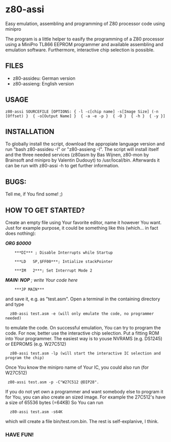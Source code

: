 # z80-assi
Easy emulation, assembling and programming of Z80 processor code using minipro

The program is a little helper to easify the programming of a Z80 processor using a MiniPro TL866 EEPROM programmer 
and available assembling and emulation software. Furthermore, interactive chip selection is possible.

## FILES
* z80-assideu: German version
* z80-assieng: English version

## USAGE
    z80-assi SOURCEFILE [OPTIONS: { -l -c[chip name] -s[Image Size] (-n [Offset) }  { -o[Output Name] }  { -a -e -p }  { -O }  { -h }  { -y }]

## INSTALLATION
To globally install the script, download the appropiate language version and run "bash z80-assideu -I" or "z80-assieng -I".
The script will install itself and the three needed services (z80asm by Bas Wijnen, z80-mon by Brainsoft and minipro by Valentin Dudouyt) to /usr/local/bin.
Afterwards it can be run with z80-assi -h to get further information. 

## BUGS: 
Tell me, if You find some! ;)

## HOW TO GET STARTED?
Create an empty file using Your favorite editor, name it however You want. Just for example purpose,
it could be something like this (which... in fact does nothing):

***ORG 	$0000***   

		***DI*** ; Disable Interrupts while Startup  	

		***LD 	SP,$FF00***; Intialize stackPointer  

		***IM	2***; Set Interrupt Mode 2  

***MAIN:           NOP***           *; write Your code here*

		***JP MAIN***

and save it, e.g. as "test.asm". Open a terminal in the containing directory and type 
```nohighlight
  z80-assi test.asm -e (will only emulate the code, no programmer needed)
```
to emulate the code.
On successful emulation, You can try to program the code. For now, better use the interactive chip selection.
Put a fitting ROM into Your programmer. The easiest way is to youse NVRAMS (e.g. DS1245) or EEPROMS (e.g. W27C512)
```nohighlight 
  z80-assi test.asm -lp (will start the interactive IC selection and program the chip)
```
Once You know the minipro name of Your IC, you could also run (for W27C512)
 ```nohighlight 
  z80-assi test.asm -p -C"W27C512 @DIP28".
```  
If you do not yet own a programmer and want somebody else to program it for You, you can also create an sized image. 
For example the 27C512's have a size of 65536 bytes (=64KB)  So You can run
```nohighlight  
  z80-assi test.asm -s64K
``` 
which will create a file bin/test.rom.bin. The rest is self-explanive, I think. 

### HAVE FUN!
